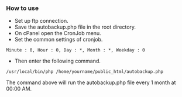 ### How to use
- Set up ftp connection.
- Save the autobackup.php file in the root directory.
- On cPanel open the CronJob menu.
- Set the common settings of cronjob.<br>
````
Minute : 0, Hour : 0, Day : *, Month : *, Weekday : 0
````
- Then enter the following command.<br>
```
/usr/local/bin/php /home/yourname/public_html/autobackup.php
```
The command above will run the autobackup.php file every 1 month at 00:00 AM.
